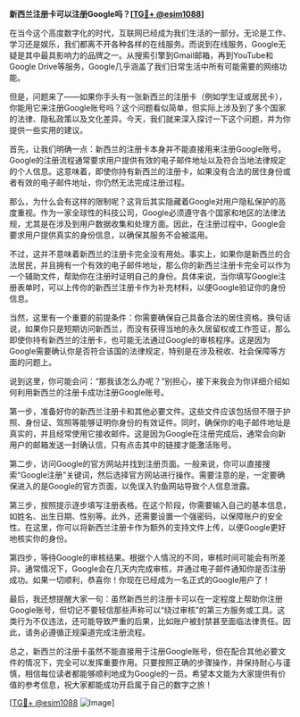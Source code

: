 **新西兰注册卡可以注册Google吗？[[TG💪+ @esim1088](https://t.me/s/esim1088)]**

在当今这个高度数字化的时代，互联网已经成为我们生活的一部分。无论是工作、学习还是娱乐，我们都离不开各种各样的在线服务。而说到在线服务，Google无疑是其中最具影响力的品牌之一。从搜索引擎到Gmail邮箱，再到YouTube和Google Drive等服务，Google几乎涵盖了我们日常生活中所有可能需要的网络功能。

但是，问题来了——如果你手头有一张新西兰的注册卡（例如学生证或居民卡），你能用它来注册Google账号吗？这个问题看似简单，但实际上涉及到了多个国家的法律、隐私政策以及文化差异。今天，我们就来深入探讨一下这个问题，并为你提供一些实用的建议。

首先，让我们明确一点：新西兰的注册卡本身并不能直接用来注册Google账号。Google的注册流程通常要求用户提供有效的电子邮件地址以及符合当地法律规定的个人信息。这意味着，即使你持有新西兰的注册卡，如果没有合法的居住身份或者有效的电子邮件地址，你仍然无法完成注册过程。

那么，为什么会有这样的限制呢？这背后其实隐藏着Google对用户隐私保护的高度重视。作为一家全球性的科技公司，Google必须遵守各个国家和地区的法律法规，尤其是在涉及到用户数据收集和处理方面。因此，在注册过程中，Google会要求用户提供真实的身份信息，以确保其服务不会被滥用。

不过，这并不意味着新西兰的注册卡完全没有用处。事实上，如果你是新西兰的合法居民，并且拥有一个有效的电子邮件地址，那么你的新西兰注册卡完全可以作为一个辅助文件，帮助你在注册时证明自己的身份。具体来说，当你填写Google注册表单时，可以上传你的新西兰注册卡作为补充材料，以便Google验证你的身份信息。

当然，这里有一个重要的前提条件：你需要确保自己具备合法的居住资格。换句话说，如果你只是短期访问新西兰，而没有获得当地的永久居留权或工作签证，那么即使你持有新西兰的注册卡，也可能无法通过Google的审核程序。这是因为Google需要确认你是否符合该国的法律规定，特别是在涉及税收、社会保障等方面的问题上。

说到这里，你可能会问：“那我该怎么办呢？”别担心，接下来我会为你详细介绍如何利用新西兰的注册卡成功注册Google账号。

第一步，准备好你的新西兰注册卡和其他必要文件。这些文件应该包括但不限于护照、身份证、驾照等能够证明你身份的有效证件。同时，确保你的电子邮件地址是真实的，并且经常使用它接收邮件。这是因为Google在注册完成后，通常会向新用户的邮箱发送一封确认信，只有点击其中的链接才能激活账号。

第二步，访问Google的官方网站并找到注册页面。一般来说，你可以直接搜索“Google注册”关键词，然后选择官方网站进行操作。需要注意的是，一定要确保进入的是Google的官方页面，以免误入钓鱼网站导致个人信息泄露。

第三步，按照提示逐步填写注册表格。在这个阶段，你需要输入自己的基本信息，如姓名、出生日期、性别等。此外，还需要设置一个强密码，以保障账户的安全性。在这里，你可以将新西兰注册卡作为额外的支持文件上传，以便Google更好地核实你的身份。

第四步，等待Google的审核结果。根据个人情况的不同，审核时间可能会有所差异。通常情况下，Google会在几天内完成审核，并通过电子邮件通知你是否注册成功。如果一切顺利，恭喜你！你现在已经成为一名正式的Google用户了！

最后，我还想提醒大家一句：虽然新西兰的注册卡可以在一定程度上帮助你注册Google账号，但切记不要轻信那些声称可以“绕过审核”的第三方服务或工具。这类行为不仅违法，还可能导致严重的后果，比如账户被封禁甚至面临法律责任。因此，请务必遵循正规渠道完成注册流程。

总之，新西兰的注册卡虽然不能直接用于注册Google账号，但在配合其他必要文件的情况下，完全可以发挥重要作用。只要按照正确的步骤操作，并保持耐心与谨慎，相信每位读者都能够顺利地成为Google的一员。希望本文能为大家提供有价值的参考信息，祝大家都能成功开启属于自己的数字之旅！

[[TG💪+ @esim1088](https://t.me/s/esim1088) ![Image](https://i.postimg.cc/4NQfJmqS/Snipaste-2025-05-13-00-14-12.png)]